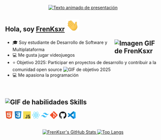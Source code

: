 <p align="center">
  <a href="https://github.com/FrenKsxr/FrenKsxr.git">
    <img src="https://readme-typing-svg.herokuapp.com?font=Time+New+Roman&color=cyan&size=25&center=true&vCenter=true&width=600&height=100&lines=Hola,+soy+FrenKsxr;Desarrollador+de+Software+y+Multiplataforma;Apasionado+por+la+tecnología;Aprendiz+constante;Explorando+nuevas+tecnologías" alt="Texto animado de presentación" />
  </a>
</p>

<!-- Imagen a la derecha -->
<h2 align="left">Hola, soy <a href="https://www.linkedin.com/in/FrenKsxr" target="_blank" rel="noopener noreferrer">FrenKsxr</a> 
  <img src="https://raw.githubusercontent.com/ABSphreak/ABSphreak/master/gifs/Hi.gif" height="40" alt="GIF de saludo" />
 
  <a href="https://github.com/FrenKsxr"><img align='right' src='https://github.com/UjwalKandi/UjwalKandi/blob/changes-to-readme/svg/87202985-820dcb80-c2b6-11ea-9f56-7ec461c497c3.gif' width='150' alt="Imagen GIF de FrenKsxr" /></a>
</h2>

- 🎓 Soy estudiante de Desarrollo de Software y Multiplataforma  
- 💻 Me gusta jugar videojuegos  
- ⭐ Objetivo 2025: Participar en proyectos de desarrollo y contribuir a la comunidad open source <img src="https://media.giphy.com/media/WUlplcMpOCEmTGBtBW/giphy.gif" width="30" alt="GIF de objetivo 2025">  
- 💻 Me apasiona la programación
  
<br />

<!-- Skills Section -->
## <img src="https://media2.giphy.com/media/QssGEmpkyEOhBCb7e1/giphy.gif?cid=ecf05e47a0n3gi1bfqntqmob8g9aid1oyj2wr3ds3mg700bl&rid=giphy.gif" width="25" alt="GIF de habilidades"><b> Skills</b>

<p>
  <code><img height="25" src="https://raw.githubusercontent.com/devicons/devicon/master/icons/html5/html5-original.svg" alt="HTML" /></code>
  <code><img height="25" src="https://raw.githubusercontent.com/devicons/devicon/master/icons/css3/css3-original.svg" alt="CSS" /></code>
  <code><img height="25" src="https://raw.githubusercontent.com/devicons/devicon/master/icons/javascript/javascript-original.svg" alt="JavaScript" /></code>
  <code><img height="25" src="https://raw.githubusercontent.com/devicons/devicon/master/icons/react/react-original.svg" alt="React" /></code>
  <code><img height="25" src="https://raw.githubusercontent.com/devicons/devicon/master/icons/tailwindcss/tailwindcss-original.svg" alt="Tailwind CSS" /></code>
  <code><img height="25" src="https://raw.githubusercontent.com/devicons/devicon/master/icons/git/git-original.svg" alt="Git" /></code>
  <code><img height="25" src="https://raw.githubusercontent.com/devicons/devicon/master/icons/github/github-original.svg" alt="GitHub" /></code>
  <code><img height="25" src="https://raw.githubusercontent.com/devicons/devicon/master/icons/vscode/vscode-original.svg" alt="VS Code" /></code>
</p>

<br />

<!-- GitHub Stats -->
<div align="center">
  <a href="https://github.com/FrenKsxr?tab=repositories">
    <img src="https://github-readme-stats.vercel.app/api?username=FrenKsxr&count_private=true&show_icons=true&theme=blue-green&hide_rank=false&hide=stars&include_all_commits=true" alt="FrenKsxr's GitHub Stats" width="41%" />
  </a>
  <a href="https://github.com/FrenKsxr">
    <img src="https://github-readme-stats.vercel.app/api/top-langs/?username=FrenKsxr&layout=compact&langs_count=6&theme=blue-green" alt="Top Langs" width="38.52%" />
  </a>
</div>
